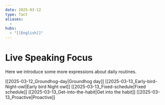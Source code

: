 ```yaml
---
date: 2025-03-12
type: fact
aliases:
  -
hubs:
  - "[[English]]"
---
```


# Live Speaking Focus

Here we introduce some more expressions about daily routines.

[[2025-03-12_Groundhog-day|Groundhog day]]
[[2025-03-13_Early-bird-Night-owl|Early bird Night owl]]
[[2025-03-13_Fixed-schedule|Fixed schedule]]
[[2025-03-13_Get-into-the-habit|Get into the habit]]
[[2025-03-13_Proactive|Proactive]]
